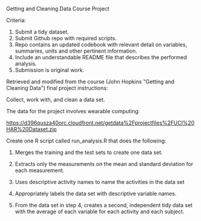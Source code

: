 Getting and Cleaning Data Course Project

Criteria:

1. Submit a tidy dataset.
2. Submit Github repo with required scripts.
3. Repo contains an updated codebook with relevant detail on variables, summaries, units and other pertinent information.
4. Include an understandable README file that describes the performed analysis.
5. Submission is original work.

Retrieved and modified from the course (John Hopkins "Getting and Cleaning Data") final project instructions: 

Collect, work with, and clean a data set.

The data for the project involves wearable computing:

https://d396qusza40orc.cloudfront.net/getdata%2Fprojectfiles%2FUCI%20HAR%20Dataset.zip  

Create one R script called run_analysis.R that does the following: 

1. Merges the training and the test sets to create one data set.

2. Extracts only the measurements on the mean and standard deviation for each measurement. 

3. Uses descriptive activity names to name the activities in the data set

4. Appropriately labels the data set with descriptive variable names. 

5. From the data set in step 4, creates a second, independent tidy data set with the average of each variable for each activity and each subject.
